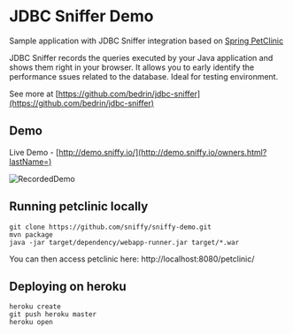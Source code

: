 # JDBC Sniffer Demo

Sample application with JDBC Sniffer integration based on [Spring PetClinic](https://github.com/spring-projects/spring-petclinic)

JDBC Sniffer records the queries executed by your Java application and shows them right in your browser.
It allows you to early identify the performance ssues related to the database. Ideal for testing environment.

See more at [https://github.com/bedrin/jdbc-sniffer](https://github.com/bedrin/jdbc-sniffer)

## Demo

Live Demo - [http://demo.sniffy.io/](http://demo.sniffy.io/owners.html?lastName=)

![RecordedDemo](https://bedrin.github.io/jdbc-sniffer/jdbcsniffer.gif)

## Running petclinic locally
```
git clone https://github.com/sniffy/sniffy-demo.git
mvn package
java -jar target/dependency/webapp-runner.jar target/*.war
```

You can then access petclinic here: http://localhost:8080/petclinic/

## Deploying on heroku

```
heroku create
git push heroku master   
heroku open
```
